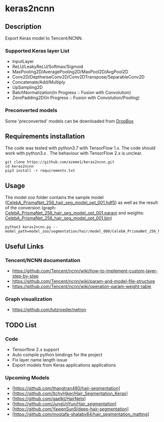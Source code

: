 # keras2ncnn
## Description
Export Keras model to Tencent/NCNN.
### Supported Keras layer List
* InputLayer
* ReLU/LeakyReLU/Softmax/Sigmoid
* MaxPooling2D/AveragePooling2D/MaxPool2D/AvgPool2D
* Conv2D/DepthwiseConv2D/Conv2DTranspose/SeparableConv2D
* Concatenate/Add/Multiply
* UpSampling2D
* BatchNormalization(In Progress :: Fusion with Convolution)
* ZeroPadding2D(In Progress :: Fusion with Convolution/Pooling)

### Preconverted models
Some 'preconverted' models can be downloaded from [DropBox](https://www.dropbox.com/sh/8anok3k3jxjj81i/AADWMLad_V0MKs4ySN2mgPPda?dl=0)

## Requirements installation
The code was tested with python3.7 with TensorFlow 1.x. The code should work with python3.x . The behaviour with TensorFlow 2.x is unclear.
```
git clone https://github.com/azeme1/keras2ncnn.git
cd keras2ncnn
pip3 install -r requirements.txt 
```
## Usage
The model zoo folder contains the sample model 
([CelebA_PrismaNet_256_hair_seg_model_opt_001.hdf5](./model_zoo/segmentation/hair/model_000/CelebA_PrismaNet_256_hair_seg_model_opt_001.hdf5)) 
as well as the result of the conversion 
(graph: [CelebA_PrismaNet_256_hair_seg_model_opt_001.param](./model_zoo/segmentation/hair/model_000/CelebA_PrismaNet_256_hair_seg_model_opt_001.param) and 
weights: [CelebA_PrismaNet_256_hair_seg_model_opt_001.bin](./model_zoo/segmentation/hair/model_000/CelebA_PrismaNet_256_hair_seg_model_opt_001.bin))
```
python3 keras2ncnn.py --model_path=model_zoo/segmentation/hair/model_000/CelebA_PrismaNet_256_hair_seg_model_opt_001.hdf5
```
## Useful Links
### Tencent/NCNN documentation
* https://github.com/Tencent/ncnn/wiki/how-to-implement-custom-layer-step-by-step
* https://github.com/Tencent/ncnn/wiki/param-and-model-file-structure
* https://github.com/Tencent/ncnn/wiki/operation-param-weight-table
### Graph visualization 
* https://github.com/lutzroeder/netron

## TODO List
### Code
* Tensorflow 2.x support
* Auto compile python bindings for the project
* Fix layer name length issue
* Export models from Keras applications applications
### Upcoming Models 
* [https://github.com/thangtran480/hair-segmentation]
* [https://github.com/ItchyHiker/Hair_Segmentation_Keras]
* [https://github.com/gaelkt/HairNets]
* [https://github.com/JungUnYun/Hair_segmentation]
* [https://github.com/YawenSun9/deep-hair-segmentation]
* [https://github.com/mostafa-shalaby84/hair_segmentation_matting]